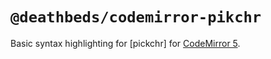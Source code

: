 # `@deathbeds/codemirror-pikchr`

Basic syntax highlighting for [pickchr] for [CodeMirror 5][cm5].

[pikchr]: https://pikchr.org
[cm5]: https://codemirror.net/5
